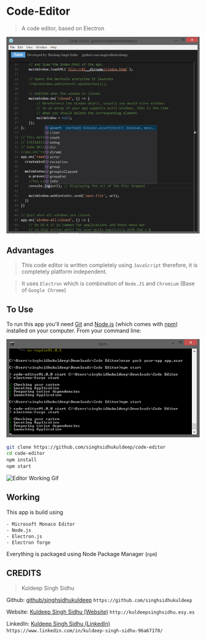 # Code-Editor

> A code editor, based on Electron

![Editor Working](https://github.com/singhsidhukuldeep/Code-Editor/raw/master/assets/app_working.png)

## Advantages

> This code editor is written completely using `JavaScript` therefore,
it is completely platform independent.

> It uses `Electron` which is combination of `Node.JS` and `Chromium` (Base of `Google Chrome`)

## To Use

To run this app you'll need [Git](https://git-scm.com) and [Node.js](https://nodejs.org/en/download/) (which comes with [npm](http://npmjs.com)) installed on your computer. From your command line:

![Terminal Commands](https://github.com/singhsidhukuldeep/Code-Editor/raw/master/assets/terminal.png)

```bash
git clone https://github.com/singhsidhukuldeep/code-editor
cd code-editor
npm install
npm start
```

![Editor Working Gif](https://github.com/singhsidhukuldeep/Code-Editor/raw/master/assets/app_working.gif)

## Working

This app is build using
```$xslt
- Microsoft Monaco Editor
- Node.js
- Electron.js
- Electron forge
```

Everything is packaged using Node Package Manager (`npm`)

<!---## Resources for Learning Electron

- [electron.atom.io/docs](http://electron.atom.io/docs) - all of Electron's documentation
- [electron.atom.io/community/#boilerplates](http://electron.atom.io/community/#boilerplates) - sample starter apps created by the community
- [electron/electron-quick-start](https://github.com/electron/electron-quick-start) - a very basic starter Electron app
- [electron/simple-samples](https://github.com/electron/simple-samples) - small applications with ideas for taking them further
- [electron/electron-api-demos](https://github.com/electron/electron-api-demos) - an Electron app that teaches you how to use Electron
- [hokein/electron-sample-apps](https://github.com/hokein/electron-sample-apps) - small demo apps for the various Electron APIs
-->

## CREDITS

>Kuldeep Singh Sidhu

Github: [github/singhsidhukuldeep](https://github.com/singhsidhukuldeep)
`https://github.com/singhsidhukuldeep`

Website: [Kuldeep Singh Sidhu (Website)](http://kuldeepsinghsidhu.esy.es)
`http://kuldeepsinghsidhu.esy.es`

LinkedIn: [Kuldeep Singh Sidhu (LinkedIn)](https://www.linkedin.com/in/kuldeep-singh-sidhu-96a67170/)
`https://www.linkedin.com/in/kuldeep-singh-sidhu-96a67170/`
